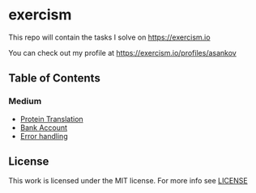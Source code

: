 # exercism

This repo will contain the tasks I solve on https://exercism.io

You can check out my profile at https://exercism.io/profiles/asankov

## Table of Contents
### Medium
- [Protein Translation](protein-translation)
- [Bank Account](bank-account)
- [Error handling](error-handling)

## License

This work is licensed under the MIT license. For more info see [LICENSE](LICENSE)
